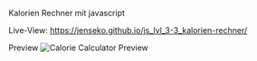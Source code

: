 Kalorien Rechner mit javascript

Live-View: https://jenseko.github.io/js_lvl_3-3_kalorien-rechner/

Preview
![Calorie Calculator Preview](https://github.com/Jenseko/js_lvl_3-3_kalorien-rechner/assets/123948185/f78c23cf-2222-4b34-bfce-fa5e8ab9a566)
